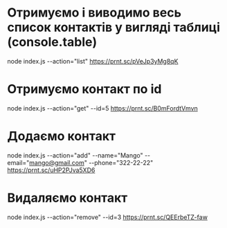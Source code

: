 # Отримуємо і виводимо весь список контактів у вигляді таблиці (console.table)

node index.js --action="list"
https://prnt.sc/pVeJp3yMg8qK

# Отримуємо контакт по id

node index.js --action="get" --id=5
https://prnt.sc/B0mFordtVmvn

# Додаємо контакт

node index.js --action="add" --name="Mango" --email="mango@gmail.com" --phone="322-22-22"
https://prnt.sc/uHP2PJva5XD6

# Видаляємо контакт

node index.js --action="remove" --id=3
https://prnt.sc/QEErbeTZ-faw
